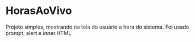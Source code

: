 # HorasAoVivo
Projeto simples, mostrando na tela do usuário a hora do sistema.
Foi usado prompt, alert e inner.HTML
